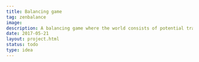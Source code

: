 ```yaml
---
title: Balancing game
tag: zenbalance
image: 
description: A balancing game where the world consists of potential traps and a single hill in the middle, the ball goes round in circles but in order to overcome the hill and move towards the center it has to get a balanced thrust of energy by the player.
date: 2017-05-21
layout: project.html
status: todo
type: idea
---
```



